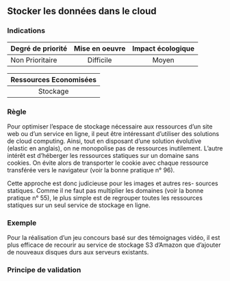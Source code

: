 ## Stocker les données dans le cloud
### Indications
| Degré de priorité |      Mise en oeuvre       |  Impact écologique    | 
|-------------------|:-------------------------:|:---------------------:|
| Non Prioritaire   | Difficile                 |    Moyen              | 


|Ressources Economisées                                      |
|:----------------------------------------------------------:|
| Stockage   |

### Règle
Pour optimiser l’espace de stockage nécessaire aux ressources d’un site web ou d’un service en ligne, il peut être intéressant d’utiliser des solutions de cloud computing. Ainsi, tout en disposant d’une solution évolutive (elastic en anglais), on ne monopolise pas de ressources inutilement. L’autre intérêt est d’héberger les ressources statiques sur un domaine sans cookies. On évite alors de transporter le cookie avec chaque ressource transférée vers le navigateur (voir la bonne pratique n° 96).

Cette approche est donc judicieuse pour les images et autres res- sources statiques. Comme il ne faut pas multiplier les domaines (voir la bonne pratique n° 55), le plus simple est de regrouper toutes les ressources statiques sur un seul service de stockage en ligne.

### Exemple
Pour la réalisation d’un jeu concours basé sur des témoignages vidéo, il est plus efficace de recourir au service de stockage S3 d’Amazon que d’ajouter de nouveaux disques durs aux serveurs existants.

### Principe de validation
